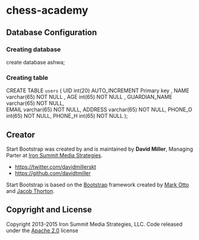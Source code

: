 # chess-academy

## Database Configuration 
### Creating database
create database ashwa;
### Creating table
CREATE TABLE `users` (
  UID int(20) AUTO_INCREMENT Primary key ,
  NAME varchar(65) NOT NULL ,
  AGE int(65) NOT NULL ,
  GUARDIAN_NAME varchar(65) NOT NULL,  
  EMAIL varchar(65) NOT NULL, 
  ADDRESS varchar(65) NOT NULL,
  PHONE_O int(65) NOT NULL,
  PHONE_H int(65) NOT NULL
);

## Creator

Start Bootstrap was created by and is maintained by **David Miller**, Managing Parter at [Iron Summit Media Strategies](http://www.ironsummitmedia.com/).

* https://twitter.com/davidmillerskt
* https://github.com/davidtmiller

Start Bootstrap is based on the [Bootstrap](http://getbootstrap.com/) framework created by [Mark Otto](https://twitter.com/mdo) and [Jacob Thorton](https://twitter.com/fat).

## Copyright and License

Copyright 2013-2015 Iron Summit Media Strategies, LLC. Code released under the [Apache 2.0](https://github.com/IronSummitMedia/startbootstrap-grayscale/blob/gh-pages/LICENSE) license
